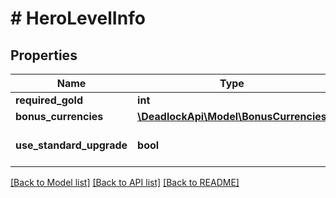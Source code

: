 # # HeroLevelInfo

## Properties

Name | Type | Description | Notes
------------ | ------------- | ------------- | -------------
**required_gold** | **int** |  | [optional]
**bonus_currencies** | [**\DeadlockApi\Model\BonusCurrencies**](BonusCurrencies.md) |  | [optional]
**use_standard_upgrade** | **bool** |  | [optional] [default to false]

[[Back to Model list]](../../README.md#models) [[Back to API list]](../../README.md#endpoints) [[Back to README]](../../README.md)
